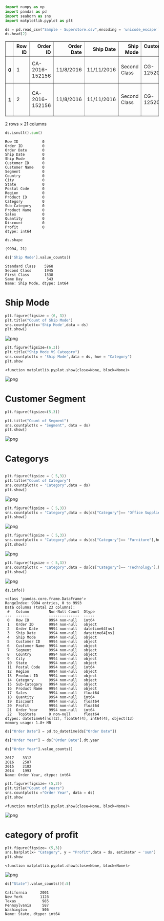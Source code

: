 ```python
import numpy as np
import pandas as pd
import seaborn as sns
import matplotlib.pyplot as plt

```


```python
ds = pd.read_csv("Sample - Superstore.csv",encoding = 'unicode_escape')
ds.head(2)
```




<div>
<style scoped>
    .dataframe tbody tr th:only-of-type {
        vertical-align: middle;
    }

    .dataframe tbody tr th {
        vertical-align: top;
    }

    .dataframe thead th {
        text-align: right;
    }
</style>
<table border="1" class="dataframe">
  <thead>
    <tr style="text-align: right;">
      <th></th>
      <th>Row ID</th>
      <th>Order ID</th>
      <th>Order Date</th>
      <th>Ship Date</th>
      <th>Ship Mode</th>
      <th>Customer ID</th>
      <th>Customer Name</th>
      <th>Segment</th>
      <th>Country</th>
      <th>City</th>
      <th>...</th>
      <th>Postal Code</th>
      <th>Region</th>
      <th>Product ID</th>
      <th>Category</th>
      <th>Sub-Category</th>
      <th>Product Name</th>
      <th>Sales</th>
      <th>Quantity</th>
      <th>Discount</th>
      <th>Profit</th>
    </tr>
  </thead>
  <tbody>
    <tr>
      <th>0</th>
      <td>1</td>
      <td>CA-2016-152156</td>
      <td>11/8/2016</td>
      <td>11/11/2016</td>
      <td>Second Class</td>
      <td>CG-12520</td>
      <td>Claire Gute</td>
      <td>Consumer</td>
      <td>United States</td>
      <td>Henderson</td>
      <td>...</td>
      <td>42420</td>
      <td>South</td>
      <td>FUR-BO-10001798</td>
      <td>Furniture</td>
      <td>Bookcases</td>
      <td>Bush Somerset Collection Bookcase</td>
      <td>261.96</td>
      <td>2</td>
      <td>0.0</td>
      <td>41.9136</td>
    </tr>
    <tr>
      <th>1</th>
      <td>2</td>
      <td>CA-2016-152156</td>
      <td>11/8/2016</td>
      <td>11/11/2016</td>
      <td>Second Class</td>
      <td>CG-12520</td>
      <td>Claire Gute</td>
      <td>Consumer</td>
      <td>United States</td>
      <td>Henderson</td>
      <td>...</td>
      <td>42420</td>
      <td>South</td>
      <td>FUR-CH-10000454</td>
      <td>Furniture</td>
      <td>Chairs</td>
      <td>Hon Deluxe Fabric Upholstered Stacking Chairs,...</td>
      <td>731.94</td>
      <td>3</td>
      <td>0.0</td>
      <td>219.5820</td>
    </tr>
  </tbody>
</table>
<p>2 rows × 21 columns</p>
</div>




```python
ds.isnull().sum()
```




    Row ID           0
    Order ID         0
    Order Date       0
    Ship Date        0
    Ship Mode        0
    Customer ID      0
    Customer Name    0
    Segment          0
    Country          0
    City             0
    State            0
    Postal Code      0
    Region           0
    Product ID       0
    Category         0
    Sub-Category     0
    Product Name     0
    Sales            0
    Quantity         0
    Discount         0
    Profit           0
    dtype: int64




```python
ds.shape
```




    (9994, 21)




```python
ds['Ship Mode'].value_counts()
```




    Standard Class    5968
    Second Class      1945
    First Class       1538
    Same Day           543
    Name: Ship Mode, dtype: int64




# Ship Mode


```python
plt.figure(figsize = (6, 3))
plt.title("Count of Ship Mode")
sns.countplot(x='Ship Mode',data = ds)
plt.show()
```


    
![png](output_6_0.png)
    



```python
plt.figure(figsize=(6,3))
plt.title("Ship Mode VS Category")
sns.countplot(x = 'Ship Mode',data = ds, hue = "Category")
plt.show
```




    <function matplotlib.pyplot.show(close=None, block=None)>




    
![png](output_7_1.png)
    



# Customer Segment


```python
plt.figure(figsize=(5,3))

plt.title("Count of Segment")
sns.countplot(x = "Segment", data = ds)
plt.show()
```


    
![png](output_9_0.png)
    


# Categorys


```python

plt.figure(figsize = ( 5,3))
plt.title("Count of Category")
sns.countplot(x = "Category",data = ds)
plt.show()
```


    
![png](output_11_0.png)
    



```python
plt.figure(figsize = ( 5,3))
sns.countplot(x = "Category",data = ds[ds["Category"]== "Office Supplies"],hue = "Sub-Category")
plt.show()
```


    
![png](output_12_0.png)
    



```python
plt.figure(figsize = ( 5,3))
sns.countplot(x = "Category",data = ds[ds["Category"]== "Furniture"],hue = "Sub-Category")
plt.show()

```


    
![png](output_13_0.png)
    



```python
plt.figure(figsize = ( 5,3))
sns.countplot(x = "Category",data = ds[ds["Category"]== "Technology"],hue = "Sub-Category")
plt.show()
```


    
![png](output_14_0.png)
    



```python
ds.info()
```

    <class 'pandas.core.frame.DataFrame'>
    RangeIndex: 9994 entries, 0 to 9993
    Data columns (total 23 columns):
     #   Column         Non-Null Count  Dtype         
    ---  ------         --------------  -----         
     0   Row ID         9994 non-null   int64         
     1   Order ID       9994 non-null   object        
     2   Order Date     9994 non-null   datetime64[ns]
     3   Ship Date      9994 non-null   datetime64[ns]
     4   Ship Mode      9994 non-null   object        
     5   Customer ID    9994 non-null   object        
     6   Customer Name  9994 non-null   object        
     7   Segment        9994 non-null   object        
     8   Country        9994 non-null   object        
     9   City           9994 non-null   object        
     10  State          9994 non-null   object        
     11  Postal Code    9994 non-null   int64         
     12  Region         9994 non-null   object        
     13  Product ID     9994 non-null   object        
     14  Category       9994 non-null   object        
     15  Sub-Category   9994 non-null   object        
     16  Product Name   9994 non-null   object        
     17  Sales          9994 non-null   float64       
     18  Quantity       9994 non-null   int64         
     19  Discount       9994 non-null   float64       
     20  Profit         9994 non-null   float64       
     21  Order Year     9994 non-null   int64         
     22   TopState      0 non-null      float64       
    dtypes: datetime64[ns](2), float64(4), int64(4), object(13)
    memory usage: 1.8+ MB
    


```python
ds["Order Date"] = pd.to_datetime(ds["Order Date"])
```


```python
ds["Order Year"] = ds["Order Date"].dt.year
```


```python
ds["Order Year"].value_counts()
```




    2017    3312
    2016    2587
    2015    2102
    2014    1993
    Name: Order Year, dtype: int64




```python
plt.figure(figsize= (5,3))
plt.title("Count of years")
sns.countplot(x ="Order Year", data = ds)
plt.show
```




    <function matplotlib.pyplot.show(close=None, block=None)>




    
![png](output_19_1.png)
    


# category of profit


```python
plt.figure(figsize= (5,3))
sns.barplot(x= "Category", y = "Profit",data = ds, estimator = 'sum')
plt.show
```




    <function matplotlib.pyplot.show(close=None, block=None)>




    
![png](output_21_1.png)
    



```python
ds["State"].value_counts()[:5]
```




    California      2001
    New York        1128
    Texas            985
    Pennsylvania     587
    Washington       506
    Name: State, dtype: int64




```python

```


```python

```

